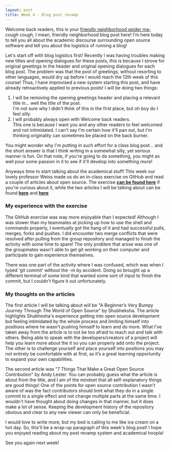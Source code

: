 ```yaml
---
layout: post
title: Week 4 - Blog post revamp
---
```


Welcome back readers, this is your [friendly neighborhood spider ma-](https://en.wikipedia.org/wiki/Friendly_Neighborhood_Spider-Man) *cough cough,* I mean, friendly neighborhood blog post here! I'm here today to tell you all about the academic discourse surrounding open source software and tell you about the logistics of running a blog!

Let's start off with blog logistics first! Recently I was having troubles making new titles and opening dialogues for these posts, this is because I strove for original greetings in the header and original opening dialogues for each blog post. The problem was that the pool of greetings, without resorting to other languages, would dry up before I would reach the 12th week of this course! Thus, I have improvised a new system starting this post, and have already retroactively applied to previous posts! I will be doing two things:

1. I will be removing the opening greetings header and placing a relevant title in... well the title of the post.  
I'm not sure why I didn't think of this in the first place, but oh boy do I feel silly.
2. I will probably always open with Welcome back readers.  
This one is because I want you and any other readers to feel welcomed and not intimidated. I can't say I'm certain how it'll pan out, but I'm thinking originality can sometimes be placed on the back burner.


You might wonder why I'm putting in such effort for a class blog post... and the short answer is that I think writing in a somewhat silly, yet serious manner is fun. On that note, if you're going to do something, you might as well pour some passion in it to see if it'll develop into something more!

Anyways time to start talking about the academical stuff! This week our lovely professor Weiss made us do an in-class exercise on GitHub and read a couple of articles about open source. The exercise **[can be found here](https://github.com/hunter-college-ossd-fall-2019/git-activity-01)** if you're curious about it, while the two articles I will be talking about can be found **[here](https://blog.newrelic.com/engineering/open-source-contribution/)** and **[here](https://www.freecodecamp.org/news/a-beginners-very-bumpy-journey-through-the-world-of-open-source-4d108d540b39/)**

### My experience with the exercise

The GitHub exercise was way more enjoyable than I expected! Although I was slower than my teammates at picking up how to use the shell and commands properly, I eventually got the hang of it and had successful pulls, merges, forks and pushes. I did encounter two merge conflicts that were resolved after pulling from the group repository and managed to finish the activity with some time to spare! The only problem that arose was one of the groupmates wasn't able to get git working on their computer and participate to gain experience themselves.

There was one part of the activity where I was confused, which was when I typed 'git commit' without the -m by accident. Doing so brought up a different terminal of some kind that wanted some sort of input to finish the commit, but I couldn't figure it out unfortunately.

### My thoughts on the articles

The first article I will be talking about will be "A Beginner’s Very Bumpy Journey Through The World of Open Source" by Shubheksha. The article highlights Shubhesha's experience getting into open source development but feeling intimidated by the whole process and limiting himself into positions where he wasn't pushing himself to learn and do more. What I've taken away from the article is to not be too afraid to reach out and talk with others. Being able to speak with the developers/creators of a project will help you learn more about the it so you can properly add onto the project. The other is to challenge yourself and place yourself into positions you may not entirely be comfortable with at first, as it’s a great learning opportunity to expand your own capabilities.

The second article was "7 Things That Make a Great Open Source Contribution" by Andy Lester. You can probably guess what the article is about from the title, and I am of the mindset that all self-explanatory things are good things! One of the points for open source contribution I wasn't aware of was the fact contributors should limit what they do in a single commit to a single effect and not change multiple parts at the same time. I wouldn't have thought about doing changes in that manner, but it does make a lot of sense. Keeping the development history of the repository obvious and clear to any new viewer can only be beneficial.

I would love to write more, but my bed is calling to me like ice cream on a hot day. So, this'll be a wrap-up paragraph of this week's blog post! I hope you enjoyed reading about my post revamp system and academical hoopla!

See you again next week!
